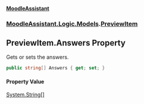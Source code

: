 #### [MoodleAssistant](index.md 'index')
### [MoodleAssistant.Logic.Models](MoodleAssistant.Logic.Models.md 'MoodleAssistant.Logic.Models').[PreviewItem](MoodleAssistant.Logic.Models.PreviewItem.md 'MoodleAssistant.Logic.Models.PreviewItem')

## PreviewItem.Answers Property

Gets or sets the answers.

```csharp
public string[] Answers { get; set; }
```

#### Property Value
[System.String](https://docs.microsoft.com/en-us/dotnet/api/System.String 'System.String')[[]](https://docs.microsoft.com/en-us/dotnet/api/System.Array 'System.Array')
